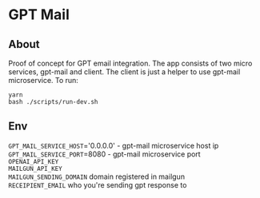
# GPT Mail    

## About

Proof of concept for GPT email integration. The app consists of two micro services, gpt-mail and client. The client is just a helper to use gpt-mail microservice. To run:

```
yarn
bash ./scripts/run-dev.sh
```

## Env
`GPT_MAIL_SERVICE_HOST`='0.0.0.0' - gpt-mail microservice host ip       
`GPT_MAIL_SERVICE_PORT`=8080 - gpt-mail microservice port       
`OPENAI_API_KEY`      
`MAILGUN_API_KEY`       
`MAILGUN_SENDING_DOMAIN` domain registered in mailgun     
`RECEIPIENT_EMAIL` who you're sending gpt response to     